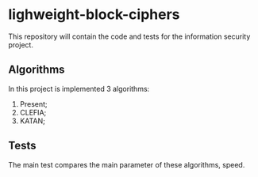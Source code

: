 # lighweight-block-ciphers
This repository will contain the code and tests for the information security project.
## Algorithms
In this project is implemented 3 algorithms:

1.  Present;
2.  CLEFIA;
3.  KATAN;

## Tests
The main test compares the main parameter of these algorithms, speed.
